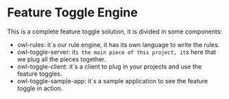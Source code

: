 # Feature Toggle Engine

This is a complete feature toggle solution, it is divided in some components:

* owl-rules: it`s our rule engine, it has its own language to write the rules.
* owl-toggle-server: it`s the main piece of this project, it`s here that we plug all the pieces together.
* owl-toggle-client: it`s a client to plug in your projects and use the feature toggles.
* owl-toggle-sample-app: it`s a sample application to see the feature toggle in action.
